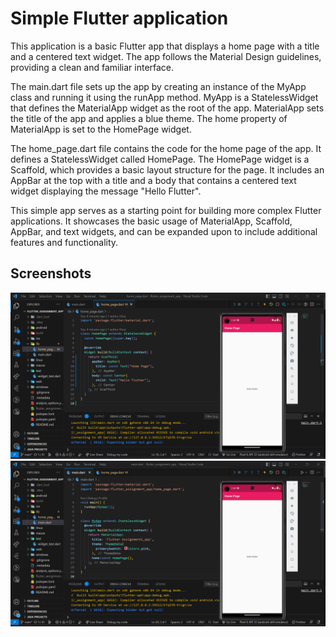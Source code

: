 
# Simple Flutter application

This application is a basic Flutter app that displays a home page with a title and a centered text widget. The app follows the Material Design guidelines, providing a clean and familiar interface.

The main.dart file sets up the app by creating an instance of the MyApp class and running it using the runApp method. MyApp is a StatelessWidget that defines the MaterialApp widget as the root of the app. MaterialApp sets the title of the app and applies a blue theme. The home property of MaterialApp is set to the HomePage widget.

The home_page.dart file contains the code for the home page of the app. It defines a StatelessWidget called HomePage. The HomePage widget is a Scaffold, which provides a basic layout structure for the page. It includes an AppBar at the top with a title and a body that contains a centered text widget displaying the message "Hello Flutter".

This simple app serves as a starting point for building more complex Flutter applications. It showcases the basic usage of MaterialApp, Scaffold, AppBar, and text widgets, and can be expanded upon to include additional features and functionality.


## Screenshots
![Screenshot](Assets/Home.png)
![Screenshot](Assets/main.png)

